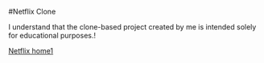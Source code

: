 #Netflix Clone

I understand that the clone-based project created by me is intended solely for educational purposes.!

[Netflix home1](https://github.com/Aadhya-Sharma/AadhyaSharma_INBT02847_July2023/assets/121510222/b4fc9b21-b58e-465d-bab9-81f586c74551)
